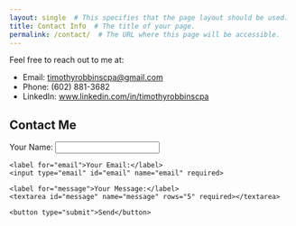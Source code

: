 ```yaml
---
layout: single  # This specifies that the page layout should be used.
title: Contact Info  # The title of your page.
permalink: /contact/  # The URL where this page will be accessible.
---
```


Feel free to reach out to me at:

- Email: [timothyrobbinscpa@gmail.com](mailto:timothyrobbinscpa@gmail.com)
- Phone: (602) 881-3682
- LinkedIn: www.linkedin.com/in/timothyrobbinscpa


## Contact Me
<div class="contact-form">
  <form action="https://formspree.io/f/xrbzlpdq" method="POST">
    <label for="name">Your Name:</label>
    <input type="text" id="name" name="name" required>

    <label for="email">Your Email:</label>
    <input type="email" id="email" name="email" required>

    <label for="message">Your Message:</label>
    <textarea id="message" name="message" rows="5" required></textarea>

    <button type="submit">Send</button>
  </form>

